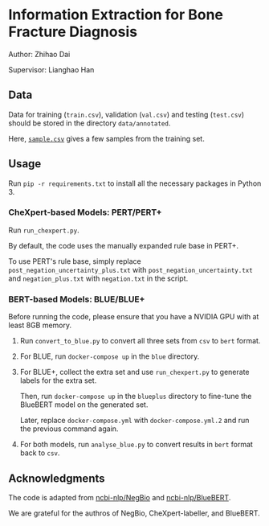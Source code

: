 # Information Extraction for Bone Fracture Diagnosis

Author: Zhihao Dai

Supervisor: Lianghao Han



## Data

Data for training (`train.csv`), validation (`val.csv`) and testing (`test.csv`) should be stored in the directory `data/annotated`. 

Here, [`sample.csv`](sample.csv) gives a few samples from the training set.



## Usage

Run `pip -r requirements.txt` to install all the necessary packages in Python 3.



### CheXpert-based Models: PERT/PERT+

Run `run_chexpert.py`. 

By default, the code uses the manually expanded rule base in PERT+. 

To use PERT's rule base, simply replace `post_negation_uncertainty_plus.txt` with `post_negation_uncertainty.txt` and `negation_plus.txt` with `negation.txt` in the script.



### BERT-based Models: BLUE/BLUE+

Before running the code, please ensure that you have a NVIDIA GPU with at least 8GB memory.

1. Run `convert_to_blue.py` to convert all three sets from `csv` to `bert` format.

2. For BLUE, run `docker-compose up` in the `blue` directory.

3. For BLUE+, collect the extra set and use `run_chexpert.py` to generate labels for the extra set. 

   Then, run `docker-compose up` in the `blueplus` directory to fine-tune the BlueBERT model on the generated set. 

   Later, replace `docker-compose.yml` with `docker-compose.yml.2` and run the previous command again.

4. For both models, run `analyse_blue.py` to convert results in `bert` format back to `csv`.



## Acknowledgments

The code is adapted from [ncbi-nlp/NegBio](https://github.com/ncbi-nlp/NegBio) and [ncbi-nlp/BlueBERT](https://github.com/ncbi-nlp/bluebert).

We are grateful for the authros of NegBio, CheXpert-labeller, and BlueBERT.













